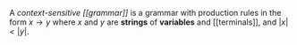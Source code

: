A _context-sensitive [[grammar]]_ is a grammar with production rules in the form $x \rightarrow y$ where $x$ and $y$ are **strings** of **variables** and [[terminals]], and $|x| < |y|$.